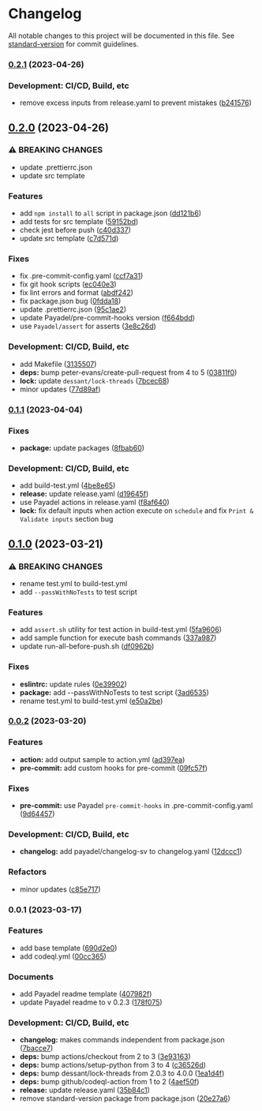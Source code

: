 # Changelog

All notable changes to this project will be documented in this file. See [standard-version](https://github.com/conventional-changelog/standard-version) for commit guidelines.

### [0.2.1](https://github.com/Payadel/github-action-typescript/compare/v0.2.0...v0.2.1) (2023-04-26)


### Development: CI/CD, Build, etc

* remove excess inputs from release.yaml to prevent mistakes ([b241576](https://github.com/Payadel/github-action-typescript/commit/b24157658178747801b5e48065f05a16cf4555ad))

## [0.2.0](https://github.com/Payadel/github-action-typescript/compare/v0.1.1...v0.2.0) (2023-04-26)


### ⚠ BREAKING CHANGES

* update .prettierrc.json
* update src template

### Features

* add `npm install` to `all` script in package.json ([dd121b6](https://github.com/Payadel/github-action-typescript/commit/dd121b680333dfaf03020c538b8b4e89e4c81d65))
* add tests for src template ([59152bd](https://github.com/Payadel/github-action-typescript/commit/59152bd024515188f2c30b5ba726a28c12520077))
* check jest before push ([c40d337](https://github.com/Payadel/github-action-typescript/commit/c40d337e604c714a42ea34ee3aaf9e88bb34d240))
* update src template ([c7d571d](https://github.com/Payadel/github-action-typescript/commit/c7d571d301a5de4a31696e5ed8d262a61ac656cb))


### Fixes

* fix .pre-commit-config.yaml ([ccf7a31](https://github.com/Payadel/github-action-typescript/commit/ccf7a315907b8c578146d906e56210e48345e49f))
* fix git hook scripts ([ec040e3](https://github.com/Payadel/github-action-typescript/commit/ec040e3765764842f3b989f1c3f050bf9116b0d6))
* fix lint errors and format ([abdf242](https://github.com/Payadel/github-action-typescript/commit/abdf242d147741049eab5727671e6914c21775a5))
* fix package.json bug ([0fdda18](https://github.com/Payadel/github-action-typescript/commit/0fdda18b144218cce353a23cc2e5a577dab68704))
* update .prettierrc.json ([95c1ae2](https://github.com/Payadel/github-action-typescript/commit/95c1ae2baa8ffb77c3af4e802831ec55d185ffcc))
* update Payadel/pre-commit-hooks version ([f664bdd](https://github.com/Payadel/github-action-typescript/commit/f664bdddfc936ef7f8783f6726e7f062b92fab6a))
* use `Payadel/assert` for asserts ([3e8c26d](https://github.com/Payadel/github-action-typescript/commit/3e8c26da54b0060e29f6d853d071b16bc6b67cba))


### Development: CI/CD, Build, etc

* add Makefile ([3135507](https://github.com/Payadel/github-action-typescript/commit/313550777461193c8684899ce9e09e8d49b6e640))
* **deps:** bump peter-evans/create-pull-request from 4 to 5 ([03811f0](https://github.com/Payadel/github-action-typescript/commit/03811f020cca8f7059b23a7dc485c932e3b72e50))
* **lock:** update `dessant/lock-threads` ([7bcec68](https://github.com/Payadel/github-action-typescript/commit/7bcec68a794a7f3bd06649d058a54c4f17ec5cf0))
* minor updates ([77d89af](https://github.com/Payadel/github-action-typescript/commit/77d89af47a3449998dfb6b899744a963fefcb401))

### [0.1.1](https://github.com/Payadel/github-action-typescript/compare/v0.1.0...v0.1.1) (2023-04-04)


### Fixes

* **package:** update packages ([8fbab60](https://github.com/Payadel/github-action-typescript/commit/8fbab60713dbb5078c4d19812a78e0671b75c38a))

### Development: CI/CD, Build, etc

* add build-test.yml ([4be8e65](https://github.com/Payadel/github-action-typescript/commit/4be8e652f79986d801e56f542302b6da0afee362))
* **release:** update release.yaml ([d19645f](https://github.com/Payadel/github-action-typescript/commit/d19645f12fc2967c18b7e3632ba50a94df7fbb7f))
* use Payadel actions in release.yaml ([f8af640](https://github.com/Payadel/github-action-typescript/commit/f8af6401ce4b7b6d089b164977c3ec48515de45f))
* **lock:** fix default inputs when action execute on `schedule` and fix `Print & Validate inputs` section bug

## [0.1.0](https://github.com/Payadel/github-action-typescript/compare/v0.0.2...v0.1.0) (2023-03-21)

### ⚠ BREAKING CHANGES

* rename test.yml to build-test.yml
* add `--passWithNoTests` to test script

### Features

* add `assert.sh` utility for test action in
  build-test.yml ([5fa9606](https://github.com/Payadel/github-action-typescript/commit/5fa96065304c4e2b5b55a891526d382312541957))
* add sample function for execute bash
  commands ([337a987](https://github.com/Payadel/github-action-typescript/commit/337a9877bb18d94c33da74e4ca272a60ad5bd8da))
* update
  run-all-before-push.sh ([df0962b](https://github.com/Payadel/github-action-typescript/commit/df0962bfeeffae35676fecfc73182db102ef8b2e))

### Fixes

* **eslintrc:** update
  rules ([0e39902](https://github.com/Payadel/github-action-typescript/commit/0e39902e3665d5fbb221229f08bcbbe3b5dcd3b7))
* **package:** add --passWithNoTests to test
  script ([3ad6535](https://github.com/Payadel/github-action-typescript/commit/3ad6535ec067c8e9dc242d957df7868e8b3fd1e1))
* rename test.yml to
  build-test.yml ([e50a2be](https://github.com/Payadel/github-action-typescript/commit/e50a2be8240db68f2a8eee863a8d7e28912fedbd))

### [0.0.2](https://github.com/Payadel/github-action-typescript/compare/v0.0.1...v0.0.2) (2023-03-20)

### Features

* **action:** add output sample to
  action.yml ([ad397ea](https://github.com/Payadel/github-action-typescript/commit/ad397eac6592471fb45b6a49b4929f094db8e2cc))
* **pre-commit:** add custom hooks for
  pre-commit ([09fc57f](https://github.com/Payadel/github-action-typescript/commit/09fc57f9c5475858db90e99733923efeb72a8ce0))

### Fixes

* **pre-commit:** use Payadel `pre-commit-hooks` in
  .pre-commit-config.yaml ([9d64457](https://github.com/Payadel/github-action-typescript/commit/9d644575d89c714d22b4caa21bb00606080433cb))

### Development: CI/CD, Build, etc

* **changelog:** add payadel/changelog-sv to
  changelog.yaml ([12dccc1](https://github.com/Payadel/github-action-typescript/commit/12dccc1383ef0b75f500bd89825d05ffb955d978))

### Refactors

* minor
  updates ([c85e717](https://github.com/Payadel/github-action-typescript/commit/c85e717f8161256f0376db081e3423fbcfa5c50c))

### 0.0.1 (2023-03-17)

### Features

* add base
  template ([690d2e0](https://github.com/Payadel/github-action-typescript/commit/690d2e0e01c7b140842e5c80e3c3e117d7f220a0))
* add
  codeql.yml ([00cc365](https://github.com/Payadel/github-action-typescript/commit/00cc365301eee897156aa05c43aff9cd9db46568))

### Documents

* add Payadel readme
  template ([407982f](https://github.com/Payadel/github-action-typescript/commit/407982fed08150cee0f34ba44fa173f98358c100))
* update Payadel readme to v
  0.2.3 ([178f075](https://github.com/Payadel/github-action-typescript/commit/178f075bc14d501bd4cc08468791feacc29ce5f4))

### Development: CI/CD, Build, etc

* **changelog:** makes commands independent from
  package.json ([7bacce7](https://github.com/Payadel/github-action-typescript/commit/7bacce763b18bf81df691e6b660f11ac404bd6c8))
* **deps:** bump actions/checkout from 2 to
  3 ([3e93163](https://github.com/Payadel/github-action-typescript/commit/3e9316373b14cb313478da214dd7dba7933d41ea))
* **deps:** bump actions/setup-python from 3 to
  4 ([c36526d](https://github.com/Payadel/github-action-typescript/commit/c36526ddea1c4ce689be35c1fc71fa94432dd920))
* **deps:** bump dessant/lock-threads from 2.0.3 to
  4.0.0 ([1ea1d4f](https://github.com/Payadel/github-action-typescript/commit/1ea1d4f151eb5dfd2330db620ee8aca7fb429852))
* **deps:** bump github/codeql-action from 1 to
  2 ([4aef50f](https://github.com/Payadel/github-action-typescript/commit/4aef50f59b963068ea9d7a31d7e8b707d32bf320))
* **release:** update
  release.yaml ([35b84c1](https://github.com/Payadel/github-action-typescript/commit/35b84c10e7c785f4be46d65633e952ee3ff032b8))
* remove standard-version package from
  package.json ([20e27a6](https://github.com/Payadel/github-action-typescript/commit/20e27a6934f8cf163932ab9ebbc76e5838ac1dad))
